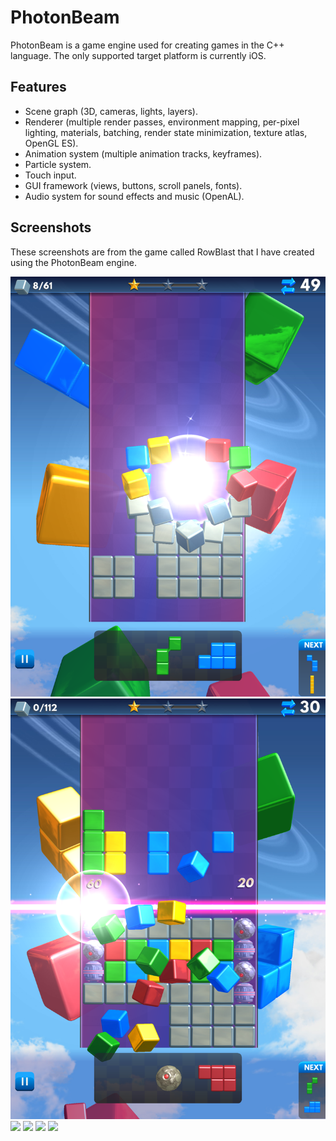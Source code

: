 # PhotonBeam
PhotonBeam is a game engine used for creating games in the C++ language.
The only supported target platform is currently iOS.

## Features
* Scene graph (3D, cameras, lights, layers).
* Renderer (multiple render passes, environment mapping, per-pixel lighting, materials, batching, render state minimization, texture atlas, OpenGL ES).
* Animation system (multiple animation tracks, keyframes).
* Particle system.
* Touch input.
* GUI framework (views, buttons, scroll panels, fonts).
* Audio system for sound effects and music (OpenAL).

## Screenshots
These screenshots are from the game called RowBlast that I have created using the PhotonBeam engine.

![](screenshot4.png)
![](screenshot5.png)
![](screenshot0.png)
![](screenshot1.png)
![](screenshot2.png)
![](screenshot3.png)
